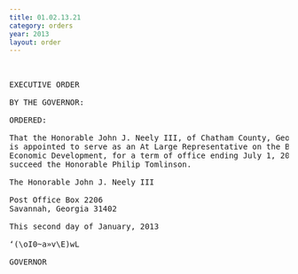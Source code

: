 ```yaml
---
title: 01.02.13.21
category: orders
year: 2013
layout: order
---
```


<pre> 

EXECUTIVE ORDER

BY THE GOVERNOR:

ORDERED:

That the Honorable John J. Neely III, of Chatham County, Georgia,
is appointed to serve as an At Large Representative on the Board of
Economic Development, for a term of office ending July 1, 2016, to
succeed the Honorable Philip Tomlinson.

The Honorable John J. Neely III

Post Office Box 2206
Savannah, Georgia 31402

This second day of January, 2013

‘(\oI0~a»v\E)wL

GOVERNOR

</pre>
